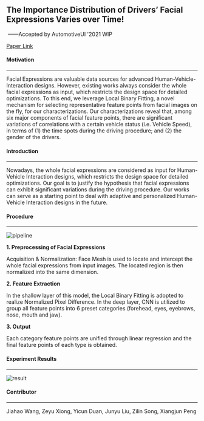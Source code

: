 ## **The Importance Distribution of Drivers’ Facial Expressions Varies over Time!**

​                                                                                                                      ——Accepted by AutomotiveUI '2021 WIP

[Paper Link](https://dl.acm.org/doi/abs/10.1145/3473682.3480283)

#### Motivation

------

Facial Expressions are valuable data sources for advanced Human-Vehicle-Interaction designs. However, existing works always consider the whole facial expressions as input, which restricts the design space for detailed optimizations. To this end, we leverage Local Binary Fitting, a novel mechanism for selecting representative feature points from facial images on the fly, for our characterizations. Our characterizations reveal that, among six major components of facial feature points, there are significant variations of correlations with a certain vehicle status (i.e. Vehicle Speed), in terms of (1) the time spots during the driving procedure; and (2) the gender of the drivers.



#### Introduction

------

Nowadays, the whole facial expressions are considered as input for Human-Vehicle Interaction designs, which restricts the design space for detailed optimizations. Our goal is to justify the hypothesis that facial expressions can exhibit significant variations during the driving procedure. Our works can serve as a starting point to deal with adaptive and personalized Human-Vehicle Interaction designs in the future.



#### Procedure

------



![pipeline](./figure/pipeline.png)

**1. Preprocessing of Facial Expressions**

Acquisition & Normalization: Face Mesh is used to locate and intercept the whole facial expressions from input images. The located region is then normalized into the same dimension.

**2. Feature Extraction**

In the shallow layer of this model, the Local Binary Fitting is adopted to realize Normalized Pixel Difference. In the deep layer, CNN is utilized to group all feature points into 6 preset categories (forehead, eyes, eyebrows, nose, mouth and jaw).

**3. Output**

Each category feature points are unified through linear regression and the final feature points of each type is obtained.



#### Experiment Results

------



![result](./figure/result.png)



#### Contributor

------

Jiahao Wang, Zeyu Xiong, Yicun Duan, Junyu Liu, Zilin Song, Xiangjun Peng
